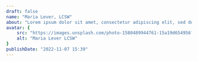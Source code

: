 ```yaml
---
draft: false
name: "Maria Lever, LCSW"
about: "Lorem ipsum dolor sit amet, consectetur adipiscing elit, sed do eiusmod tempor incididunt ut labore et dolore magna aliqua. Ut enim ad minim veniam, quis nostrud exercitation ullamco laboris nisi ut aliquip ex ea commodo consequat. Duis aute irure dolor in reprehenderit in voluptate velit esse cillum dolore eu fugiat nulla pariatur. Excepteur sint occaecat cupidatat non proident, sunt in culpa qui officia deserunt mollit anim id est laborum."
avatar: {
    src: "https://images.unsplash.com/photo-1580489944761-15a19d654956?&fit=crop&w=280",
    alt: "Maria Lever LCSW"
}
publishDate: "2022-11-07 15:39"
---
```

